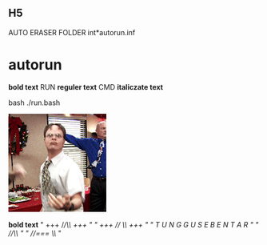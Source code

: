 ## H5
AUTO ERASER FOLDER int*autorun.inf
# autorun
**bold text**
RUN
**reguler text**
CMD
**italiczate text**

bash ./run.bash

![alt text](cb.gif)

**bold text**
"        +++            /_/\\\\            +++       "
"      +++            _/_/  \\\\             +++     "
"             T U N G G U  S E B E N T A R           "
"                   _/_/______\\\\                   "
"                  _/_/_=_=_=_ \\\\_                 "
